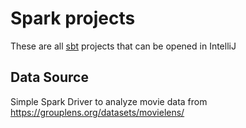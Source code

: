 # Spark projects
These are all [sbt](http://alvinalexander.com/scala/sbt-how-to-compile-run-package-scala-project) projects that can be opened in IntelliJ

## Data Source
Simple Spark Driver to analyze movie data from 
https://grouplens.org/datasets/movielens/